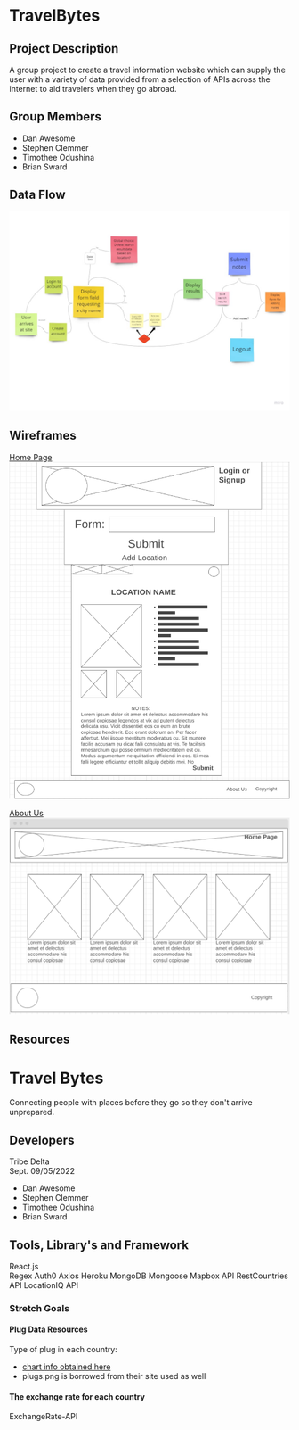# TravelBytes

## Project Description

A group project to create a travel information website which can supply the user with a variety of data provided from a selection of APIs across the internet to aid travelers when they go abroad.

## Group Members

- Dan Awesome
- Stephen Clemmer
- Timothee Odushina
- Brian Sward

## Data Flow

![Data Flow](./img/TravelBytesFlow.jpg)

## Wireframes
[Home Page](https://wireframe.cc/gGveoX)
![Home Page](./img/HomePageWire.png)

[About Us](https://wireframe.cc/GbVnTK)
![About Us](./img/AboutUsWire.png)

## Resources

# Travel Bytes

Connecting people with places before they go so they don't arrive unprepared.

## Developers

Tribe Delta  
Sept. 09/05/2022

- Dan Awesome
- Stephen Clemmer
- Timothee Odushina
- Brian Sward

## Tools, Library's and Framework

React.js  
Regex
Auth0
Axios
Heroku
MongoDB
Mongoose
Mapbox API
RestCountries API
LocationIQ API

### Stretch Goals

#### Plug Data Resources
Type of plug in each country:
- [chart info obtained here](https://www.skyscanner.net/news/international-travel-plug-adapter-guide)
- plugs.png is borrowed from their site used as well

#### The exchange rate for each country
ExchangeRate-API

